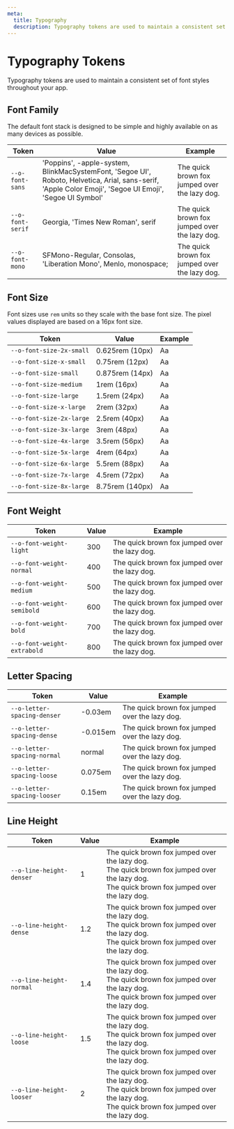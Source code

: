 ```yaml
---
meta:
  title: Typography
  description: Typography tokens are used to maintain a consistent set of font styles throughout your app.
---
```


# Typography Tokens

Typography tokens are used to maintain a consistent set of font styles throughout your app.

## Font Family

The default font stack is designed to be simple and highly available on as many devices as possible.

| Token            | Value                                                                                                                                                    | Example                                                                                             |
| ---------------- | -------------------------------------------------------------------------------------------------------------------------------------------------------- | --------------------------------------------------------------------------------------------------- |
| `--o-font-sans`  | 'Poppins', -apple-system, BlinkMacSystemFont, 'Segoe UI', Roboto, Helvetica, Arial, sans-serif, 'Apple Color Emoji', 'Segoe UI Emoji', 'Segoe UI Symbol' | <span style="font-family: var(--o-font-sans)">The quick brown fox jumped over the lazy dog.</span>  |
| `--o-font-serif` | Georgia, 'Times New Roman', serif                                                                                                                        | <span style="font-family: var(--o-font-serif)">The quick brown fox jumped over the lazy dog.</span> |
| `--o-font-mono`  | SFMono-Regular, Consolas, 'Liberation Mono', Menlo, monospace;                                                                                           | <span style="font-family: var(--o-font-mono)">The quick brown fox jumped over the lazy dog.</span>  |

## Font Size

Font sizes use `rem` units so they scale with the base font size. The pixel values displayed are based on a 16px font size.

| Token                    | Value           | Example                                                        |
| ------------------------ | --------------- | -------------------------------------------------------------- |
| `--o-font-size-2x-small` | 0.625rem (10px) | <span style="font-size: var(--o-font-size-2x-small)">Aa</span> |
| `--o-font-size-x-small`  | 0.75rem (12px)  | <span style="font-size: var(--o-font-size-x-small)">Aa</span>  |
| `--o-font-size-small`    | 0.875rem (14px) | <span style="font-size: var(--o-font-size-small)">Aa</span>    |
| `--o-font-size-medium`   | 1rem (16px)     | <span style="font-size: var(--o-font-size-medium)">Aa</span>   |
| `--o-font-size-large`    | 1.5rem (24px)   | <span style="font-size: var(--o-font-size-large)">Aa</span>    |
| `--o-font-size-x-large`  | 2rem (32px)     | <span style="font-size: var(--o-font-size-x-large)">Aa</span>  |
| `--o-font-size-2x-large` | 2.5rem (40px)   | <span style="font-size: var(--o-font-size-2x-large)">Aa</span> |
| `--o-font-size-3x-large` | 3rem (48px)     | <span style="font-size: var(--o-font-size-3x-large)">Aa</span> |
| `--o-font-size-4x-large` | 3.5rem (56px)   | <span style="font-size: var(--o-font-size-4x-large)">Aa</span> |
| `--o-font-size-5x-large` | 4rem (64px)     | <span style="font-size: var(--o-font-size-5x-large)">Aa</span> |
| `--o-font-size-6x-large` | 5.5rem (88px)   | <span style="font-size: var(--o-font-size-6x-large)">Aa</span> |
| `--o-font-size-7x-large` | 4.5rem (72px)   | <span style="font-size: var(--o-font-size-7x-large)">Aa</span> |
| `--o-font-size-8x-large` | 8.75rem (140px) | <span style="font-size: var(--o-font-size-8x-large)">Aa</span> |

## Font Weight

| Token                       | Value | Example                                                                                                         |
| --------------------------- | ----- | --------------------------------------------------------------------------------------------------------------- |
| `--o-font-weight-light`     | 300   | <span style="font-weight: var(--o-font-weight-light);">The quick brown fox jumped over the lazy dog.</span>     |
| `--o-font-weight-normal`    | 400   | <span style="font-weight: var(--o-font-weight-normal);">The quick brown fox jumped over the lazy dog.</span>    |
| `--o-font-weight-medium`    | 500   | <span style="font-weight: var(--o-font-weight-medium);">The quick brown fox jumped over the lazy dog.</span>    |
| `--o-font-weight-semibold`  | 600   | <span style="font-weight: var(--o-font-weight-semibold);">The quick brown fox jumped over the lazy dog.</span>  |
| `--o-font-weight-bold`      | 700   | <span style="font-weight: var(--o-font-weight-bold);">The quick brown fox jumped over the lazy dog.</span>      |
| `--o-font-weight-extrabold` | 800   | <span style="font-weight: var(--o-font-weight-extrabold);">The quick brown fox jumped over the lazy dog.</span> |

## Letter Spacing

| Token                       | Value    | Example                                                                                                            |
| --------------------------- | -------- | ------------------------------------------------------------------------------------------------------------------ |
| `--o-letter-spacing-denser` | -0.03em  | <span style="letter-spacing: var(--o-letter-spacing-denser);">The quick brown fox jumped over the lazy dog.</span> |
| `--o-letter-spacing-dense`  | -0.015em | <span style="letter-spacing: var(--o-letter-spacing-dense);">The quick brown fox jumped over the lazy dog.</span>  |
| `--o-letter-spacing-normal` | normal   | <span style="letter-spacing: var(--o-letter-spacing-normal);">The quick brown fox jumped over the lazy dog.</span> |
| `--o-letter-spacing-loose`  | 0.075em  | <span style="letter-spacing: var(--o-letter-spacing-loose);">The quick brown fox jumped over the lazy dog.</span>  |
| `--o-letter-spacing-looser` | 0.15em   | <span style="letter-spacing: var(--o-letter-spacing-looser);">The quick brown fox jumped over the lazy dog.</span> |

## Line Height

| Token                    | Value | Example                                                                                                                                                                                                      |
| ------------------------ | ----- | ------------------------------------------------------------------------------------------------------------------------------------------------------------------------------------------------------------ |
| `--o-line-height-denser` | 1     | <div style="line-height: var(--o-line-height-denser);">The quick brown fox jumped over the lazy dog.<br>The quick brown fox jumped over the lazy dog.<br>The quick brown fox jumped over the lazy dog.</div> |
| `--o-line-height-dense`  | 1.2   | <div style="line-height: var(--o-line-height-dense);">The quick brown fox jumped over the lazy dog.<br>The quick brown fox jumped over the lazy dog.<br>The quick brown fox jumped over the lazy dog.</div>  |
| `--o-line-height-normal` | 1.4   | <div style="line-height: var(--o-line-height-normal);">The quick brown fox jumped over the lazy dog.<br>The quick brown fox jumped over the lazy dog.<br>The quick brown fox jumped over the lazy dog.</div> |
| `--o-line-height-loose`  | 1.5   | <div style="line-height: var(--o-line-height-loose);">The quick brown fox jumped over the lazy dog.<br>The quick brown fox jumped over the lazy dog.<br>The quick brown fox jumped over the lazy dog.</div>  |
| `--o-line-height-looser` | 2     | <div style="line-height: var(--o-line-height-looser);">The quick brown fox jumped over the lazy dog.<br>The quick brown fox jumped over the lazy dog.<br>The quick brown fox jumped over the lazy dog.</div> |
